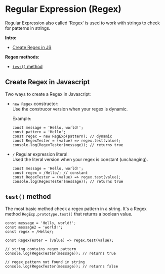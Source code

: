 # Regular Expression (Regex)

Regular Expression also called 'Regex' is used to work with strings to check for patterns in strings.

__Intro:__
- [Create Regex in JS](##Create-Regex-in-Javascript)

__Regex methods:__
- [`test()` method](##`test()`-method)

## Create Regex in Javascript

Two ways to create a Regex in Javascript:
 - `new Regex` constructor:<br>
    Use the construcor version when your regex is dynamic.

    Example:
    ```JS
    const message = 'Hello, world!';
    const pattern = 'Hello';
    const regex = new RegExp(pattern); // dynamic
    const RegexTester = (value) => regex.test(value);
    console.log(RegexTester(message)); // returns true
    ```
 - `/` Regular expression literal:<br>
    Used the literal version when your regex is constant (unchanging).
    ```JS
    const message = 'Hello, world!';
    const regex = /Hello/; // constant
    const RegexTester = (value) => regex.test(value);
    console.log(RegexTester(message)); // returns true
    ```

## `test()` method

The most basic method check a regex pattern in a string. It's a Regex method `RegExp.prototype.test()` that returns a boolean value.
```JS
const message = 'Hello, world!';
const message2 = 'world!';
const regex = /Hello/;

const RegexTester = (value) => regex.test(value);

// string contains regex pattern
console.log(RegexTester(message)); // returns true

// regex pattern not found in string
console.log(RegexTester(message)); // returns false
```
